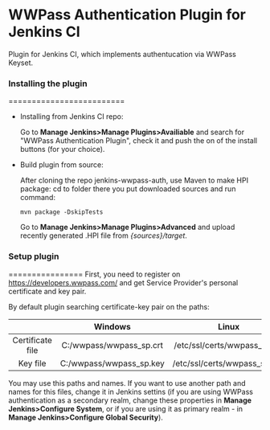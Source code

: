 WWPass Authentication Plugin for Jenkins CI
==============================================
Plugin for Jenkins CI, which implements authentucation via WWPass Keyset.



### Installing the plugin
=========================
* Installing from Jenkins CI repo:

  Go to **Manage Jenkins>Manage Plugins>Availiable** and search for "WWPass Authentication Plugin", check it and push the on of the install buttons (for your choice).
  

* Build plugin from source:

  After cloning the repo jenkins-wwpass-auth, use Maven to make HPI package:
    cd to folder there you put downloaded sources and run command:
  
    ```
    mvn package -DskipTests
    ```
    
  Go to **Manage Jenkins>Manage Plugins>Advanced** and upload recently generated .HPI file from *{sources}/target*.

  
### Setup plugin
================
First, you need to register on https://developers.wwpass.com/ and get Service Provider's personal certificate and key pair.

By default plugin searching certificate-key pair on the paths:

|                  |         Windows         |             Linux            |
|:----------------:|:-----------------------:|:----------------------------:|
| Certificate file | C:/wwpass/wwpass_sp.crt | /etc/ssl/certs/wwpass_sp.crt | 
|     Key file     | C:/wwpass/wwpass_sp.key | /etc/ssl/certs/wwpass_sp.key |

You may use this paths and names. If you want to use another path and names for this files, change it in Jenkins settins (if you are using WWPass authentication as a secondary realm, change these properties in **Manage Jenkins>Configure System**, or if you are using it as primary realm - in **Manage Jenkins>Configure Global Security**).
